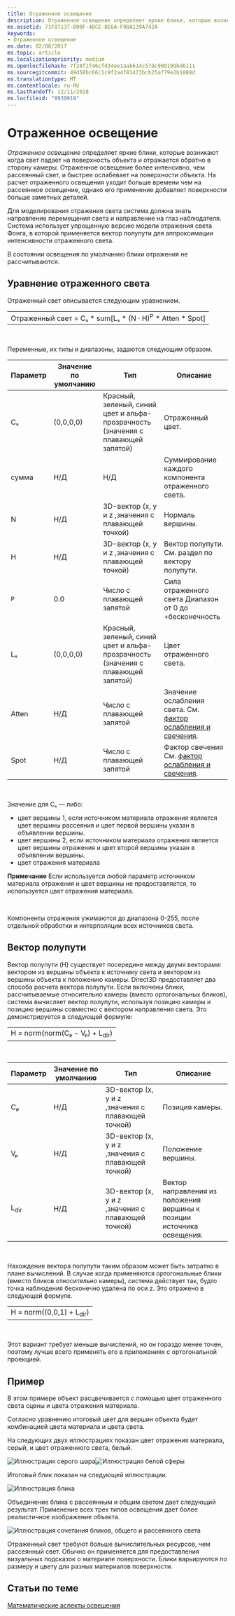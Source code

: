 ```yaml
---
title: Отраженное освещение
description: Отраженное освещение определяет яркие блики, которые возникают когда свет падает на плоскость объекта и отражается обратно в камеру.
ms.assetid: 71F87137-B00F-48CE-8E6A-F98A139A742A
keywords:
- Отраженное освещение
ms.date: 02/08/2017
ms.topic: article
ms.localizationpriority: medium
ms.openlocfilehash: 7f28f1f46cfd34ee1aab614c57dc99019dbd6111
ms.sourcegitcommit: 49d58bc66c1c9f2a4f81473bcb25af79e2b1088d
ms.translationtype: MT
ms.contentlocale: ru-RU
ms.lasthandoff: 12/11/2018
ms.locfileid: "8930919"
---
```

# <a name="specular-lighting"></a>Отраженное освещение


*Отраженное освещение* определяет яркие блики, которые возникают когда свет падает на поверхность объекта и отражается обратно в сторону камеры. Отраженное освещение более интенсивно, чем рассеянный свет, и быстрее ослабевает на поверхности объекта. На расчет отраженного освещения уходит больше времени чем на рассеянное освещение, однако его применение добавляет поверхности больше заметных деталей.

Для моделирования отражения света система должна знать направление перемещения света и направление на глаз наблюдателя. Система использует упрощенную версию модели отражения света Фонга, в которой применяется вектор полупути для аппроксимации интенсивности отраженного света.

В состоянии освещения по умолчанию блики отражения не рассчитываются.

## <a name="span-idspecularlightingequationspanspan-idspecularlightingequationspanspan-idspecularlightingequationspanspecular-lighting-equation"></a><span id="Specular_Lighting_Equation"></span><span id="specular_lighting_equation"></span><span id="SPECULAR_LIGHTING_EQUATION"></span>Уравнение отраженного света


Отраженный свет описывается следующим уравнением.

|                                                                             |
|-----------------------------------------------------------------------------|
| Отраженный свет = Cₛ \* sum\[Lₛ \* (N · H)<sup>P</sup> \* Atten \* Spot\] |

 

Переменные, их типы и диапазоны, задаются следующим образом.

| Параметр    | Значение по умолчанию | Тип                                                             | Описание                                                                                            |
|--------------|---------------|------------------------------------------------------------------|--------------------------------------------------------------------------------------------------------|
| Cₛ           | (0,0,0,0)     | Красный, зеленый, синий цвет и альфа-прозрачность (значения с плавающей запятой) | Отраженный цвет.                                                                                        |
| сумма          | Н/Д           | Н/Д                                                              | Суммирование каждого компонента отраженного света.                                                          |
| N            | Н/Д           | 3D-вектор (x, y и z ,значения с плавающей точкой)                    | Нормаль вершины.                                                                                         |
| H            | Н/Д           | 3D-вектор (x, y и z ,значения с плавающей точкой)                    | Вектор полупути. См. раздел по вектору полупути.                                                |
| <sup>P</sup> | 0.0           | Число с плавающей запятой                                                   | Сила отраженного света Диапазон от 0 до +бесконечность                                                     |
| Lₛ           | (0,0,0,0)     | Красный, зеленый, синий цвет и альфа-прозрачность (значения с плавающей запятой) | Цвет отраженного света.                                                                                  |
| Atten        | Н/Д           | Число с плавающей запятой                                                   | Значение ослабления света. См. [фактор ослабления и свечения](attenuation-and-spotlight-factor.md). |
| Spot         | Н/Д           | Число с плавающей запятой                                                   | Фактор свечения См. [фактор ослабления и свечения](attenuation-and-spotlight-factor.md).        |

 

Значение для Cₛ — либо:

-   цвет вершины 1, если источником материала отражения является цвет вершины рассеяния и цвет первой вершины указан в объявлении вершины.
-   цвет вершины 2, если источником материала отражения является цвет вершины отражения и цвет второй вершины указан в объявлении вершины.
-   цвет отражения материала

**Примечание**  Если используется любой параметр источником материала отражения и цвет вершины не предоставляется, то используется цвет отражения материала.

 

Компоненты отражения ужимаются до диапазона 0-255, после отдельной обработки и интерполяции всех источников света.

## <a name="span-idthehalfwayvectorspanspan-idthehalfwayvectorspanspan-idthehalfwayvectorspanthe-halfway-vector"></a><span id="The_Halfway_Vector"></span><span id="the_halfway_vector"></span><span id="THE_HALFWAY_VECTOR"></span>Вектор полупути


Вектор полупути (H) существует посередине между двумя векторами: вектором из вершины объекта к источнику света и вектором из вершины объекта к положению камеры. Direct3D предоставляет два способа расчета вектора полупути. Если включены блики, рассчитываемые относительно камеры (вместо ортогональных бликов), система вычисляет вектор полупути, используя позицию камеры и позицию вершины совместно с вектором направления света. Это демонстрируется в следующей формуле:

|                                           |
|-------------------------------------------|
| H = norm(norm(Cₚ - Vₚ) + L<sub>dir</sub>) |

 

| Параметр       | Значение по умолчанию | Тип                                          | Описание                                                  |
|-----------------|---------------|-----------------------------------------------|--------------------------------------------------------------|
| Cₚ              | Н/Д           | 3D-вектор (x, y и z ,значения с плавающей точкой) | Позиция камеры.                                             |
| Vₚ              | Н/Д           | 3D-вектор (x, y и z ,значения с плавающей точкой) | Положение вершины.                                             |
| L<sub>dir</sub> | Н/Д           | 3D-вектор (x, y и z ,значения с плавающей точкой) | Вектор направления из положения вершины к позиции источника освещения. |

 

Нахождение вектора полупути таким образом может быть затратно в плане вычислений. В случае когда применяются ортогональные блики (вместо бликов относительно камеры), система действует так, будто точка наблюдения бесконечно удалена по оси z. Это отражено в следующей формуле.

|                                     |
|-------------------------------------|
| H = norm((0,0,1) + L<sub>dir</sub>) |

 

Этот вариант требует меньше вычислений, но он гораздо менее точен, поэтому лучше всего применять его в приложениях с ортогональной проекцией.

## <a name="span-idexamplespanspan-idexamplespanspan-idexamplespanexample"></a><span id="Example"></span><span id="example"></span><span id="EXAMPLE"></span>Пример


В этом примере объект расцвечивается с помощью цвет отраженного света сцены и цвета отражения материала.

Согласно уравнению итоговый цвет для вершин объекта будет комбинацией цвета материала и цвета света.

На следующих двух иллюстрациях показан цвет отражения материала, серый, и цвет отраженного света, белый.

![Иллюстрация серого шара](images/amb1.jpg)![Иллюстрация белой сферы](images/lightwhite.jpg)

Итоговый блик показан на следующей иллюстрации.

![Иллюстрация блика](images/lights.jpg)

Объединение блика с рассеянным и общим светом дает следующий результат. Применение всех трех типов освещения дает более реалистичное изображение объекта.

![Иллюстрация сочетания бликов, общего и рассеянного света](images/lightads.jpg)

Отраженный свет требуют больше вычислительных ресурсов, чем рассеянный свет. Обычно он применяется для предоставления визуальных подсказок о материале поверхности. Блики варьируются по размеру и цвету для разных материалов поверхности.

## <a name="span-idrelated-topicsspanrelated-topics"></a><span id="related-topics"></span>Статьи по теме


[Математические аспекты освещения](mathematics-of-lighting.md)

 

 




